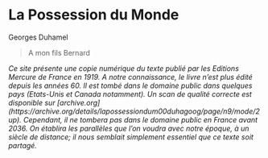 # La Possession du Monde

Georges Duhamel

> A mon fils Bernard

<em>
Ce site présente une copie numérique du texte publié par les Editions Mercure de France en 1919. A notre connaissance, le livre n’est plus édité depuis les années 60. Il est tombé dans le domaine public dans quelques pays (Etats-Unis et Canada notamment). Un scan de qualité correcte est disponible sur [archive.org](https://archive.org/details/lapossessiondum00duhagoog/page/n9/mode/2up).
Cependant, il ne tombera pas dans le domaine public en France avant 2036.
</em>

<em>
On établira les parallèles que l’on voudra avec notre époque, à un siècle de distance; il nous semblait simplement essentiel que ce texte soit partagé.
</em>
